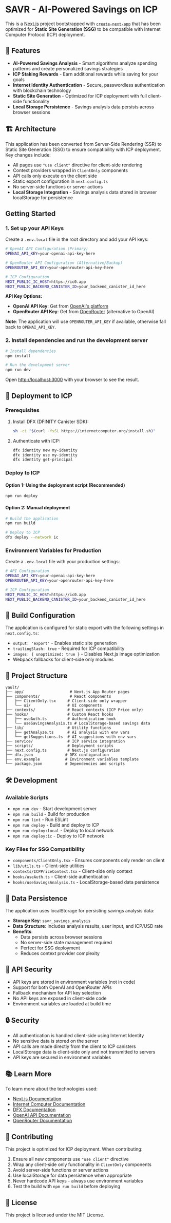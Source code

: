 # SAVR - AI-Powered Savings on ICP

This is a [Next.js](https://nextjs.org) project bootstrapped with [`create-next-app`](https://nextjs.org/docs/app/api-reference/cli/create-next-app) that has been optimized for **Static Site Generation (SSG)** to be compatible with Internet Computer Protocol (ICP) deployment.

## 🚀 Features

- **AI-Powered Savings Analysis** - Smart algorithms analyze spending patterns and create personalized savings strategies
- **ICP Staking Rewards** - Earn additional rewards while saving for your goals
- **Internet Identity Authentication** - Secure, passwordless authentication with blockchain technology
- **Static Site Generation** - Optimized for ICP deployment with full client-side functionality
- **Local Storage Persistence** - Savings analysis data persists across browser sessions

## 🏗️ Architecture

This application has been converted from Server-Side Rendering (SSR) to Static Site Generation (SSG) to ensure compatibility with ICP deployment. Key changes include:

- All pages use `"use client"` directive for client-side rendering
- Context providers wrapped in `ClientOnly` components
- API calls only execute on the client side
- Static export configuration in `next.config.ts`
- No server-side functions or server actions
- **Local Storage Integration** - Savings analysis data stored in browser localStorage for persistence

## Getting Started

### 1. Set up your API Keys

Create a `.env.local` file in the root directory and add your API keys:

```bash
# OpenAI API Configuration (Primary)
OPENAI_API_KEY=your-openai-api-key-here

# OpenRouter API Configuration (Alternative/Backup)
OPENROUTER_API_KEY=your-openrouter-api-key-here

# ICP Configuration
NEXT_PUBLIC_IC_HOST=https://ic0.app
NEXT_PUBLIC_BACKEND_CANISTER_ID=your_backend_canister_id_here
```

**API Key Options:**
- **OpenAI API Key**: Get from [OpenAI's platform](https://platform.openai.com/api-keys)
- **OpenRouter API Key**: Get from [OpenRouter](https://openrouter.ai/keys) (alternative to OpenAI)

**Note**: The application will use `OPENROUTER_API_KEY` if available, otherwise fall back to `OPENAI_API_KEY`.

### 2. Install dependencies and run the development server

```bash
# Install dependencies
npm install

# Run the development server
npm run dev
```

Open [http://localhost:3000](http://localhost:3000) with your browser to see the result.

## 🚀 Deployment to ICP

### Prerequisites

1. Install DFX (DFINITY Canister SDK):
   ```bash
   sh -ci "$(curl -fsSL https://internetcomputer.org/install.sh)"
   ```

2. Authenticate with ICP:
   ```bash
   dfx identity new my-identity
   dfx identity use my-identity
   dfx identity get-principal
   ```

### Deploy to ICP

#### Option 1: Using the deployment script (Recommended)
```bash
npm run deploy
```

#### Option 2: Manual deployment
```bash
# Build the application
npm run build

# Deploy to ICP
dfx deploy --network ic
```

### Environment Variables for Production

Create a `.env.local` file with your production settings:

```bash
# API Configuration
OPENAI_API_KEY=your-openai-api-key-here
OPENROUTER_API_KEY=your-openrouter-api-key-here

# ICP Configuration
NEXT_PUBLIC_IC_HOST=https://ic0.app
NEXT_PUBLIC_BACKEND_CANISTER_ID=your_backend_canister_id_here
```

## 🔧 Build Configuration

The application is configured for static export with the following settings in `next.config.ts`:

- `output: 'export'` - Enables static site generation
- `trailingSlash: true` - Required for ICP compatibility
- `images: { unoptimized: true }` - Disables Next.js image optimization
- Webpack fallbacks for client-side only modules

## 📁 Project Structure

```
vault/
├── app/                    # Next.js App Router pages
├── components/             # React components
│   ├── ClientOnly.tsx     # Client-side only wrapper
│   └── ui/                # UI components
├── contexts/              # React contexts (ICP Price only)
├── hooks/                 # Custom React hooks
│   ├── useAuth.ts         # Authentication hook
│   └── useSavingsAnalysis.ts # LocalStorage-based savings data
├── lib/                   # Utility functions
│   ├── getAnalyze.ts      # AI analysis with env vars
│   └── getSuggestions.ts  # AI suggestions with env vars
├── service/               # ICP service integration
├── scripts/               # Deployment scripts
├── next.config.ts         # Next.js configuration
├── dfx.json              # DFX configuration
├── env.example           # Environment variables template
└── package.json          # Dependencies and scripts
```

## 🛠️ Development

### Available Scripts

- `npm run dev` - Start development server
- `npm run build` - Build for production
- `npm run lint` - Run ESLint
- `npm run deploy` - Build and deploy to ICP
- `npm run deploy:local` - Deploy to local network
- `npm run deploy:ic` - Deploy to ICP network

### Key Files for SSG Compatibility

- `components/ClientOnly.tsx` - Ensures components only render on client
- `lib/utils.ts` - Client-side utilities
- `contexts/ICPPriceContext.tsx` - Client-side only context
- `hooks/useAuth.ts` - Client-side authentication
- `hooks/useSavingsAnalysis.ts` - LocalStorage-based data persistence

## 💾 Data Persistence

The application uses localStorage for persisting savings analysis data:

- **Storage Key**: `savr_savings_analysis`
- **Data Structure**: Includes analysis results, user input, and ICP/USD rate
- **Benefits**: 
  - Data persists across browser sessions
  - No server-side state management required
  - Perfect for SSG deployment
  - Reduces context provider complexity

## 🔐 API Security

- API keys are stored in environment variables (not in code)
- Support for both OpenAI and OpenRouter APIs
- Fallback mechanism for API key selection
- No API keys are exposed in client-side code
- Environment variables are loaded at build time

## 🔒 Security

- All authentication is handled client-side using Internet Identity
- No sensitive data is stored on the server
- API calls are made directly from the client to ICP canisters
- LocalStorage data is client-side only and not transmitted to servers
- API keys are secured in environment variables

## 📚 Learn More

To learn more about the technologies used:

- [Next.js Documentation](https://nextjs.org/docs)
- [Internet Computer Documentation](https://internetcomputer.org/docs)
- [DFX Documentation](https://internetcomputer.org/docs/current/developer-docs/setup/install/)
- [OpenAI API Documentation](https://platform.openai.com/docs)
- [OpenRouter Documentation](https://openrouter.ai/docs)

## 🤝 Contributing

This project is optimized for ICP deployment. When contributing:

1. Ensure all new components use `"use client"` directive
2. Wrap any client-side only functionality in `ClientOnly` components
3. Avoid server-side functions or server actions
4. Use localStorage for data persistence when appropriate
5. Never hardcode API keys - always use environment variables
6. Test the build with `npm run build` before deploying

## 📄 License

This project is licensed under the MIT License.
